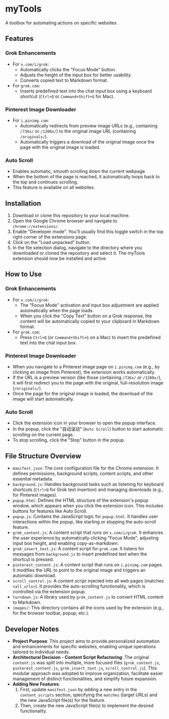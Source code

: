 # myTools

A toolbox for automating actions on specific websites

## Features
### Grok Enhancements
- For `x.com/i/grok`:
  - Automatically clicks the "Focus Mode" button.
  - Adjusts the height of the input box for better usability.
  - Converts copied text to Markdown format.
- For `grok.com`:
  - Inserts predefined text into the chat input box using a keyboard shortcut (`Ctrl+Q` or `Command+Shift+G` for Mac).
### Pinterest Image Downloader
- For `i.pinimg.com`:
  - Automatically redirects from preview image URLs (e.g., containing `/736x/` or `/1200x/`) to the original image URL (containing `/originals/`).
  - Automatically triggers a download of the original image once the page with the original image is loaded.
### Auto Scroll
- Enables automatic, smooth scrolling down the current webpage.
- When the bottom of the page is reached, it automatically loops back to the top and continues scrolling.
- This feature is available on all websites.

## Installation
1. Download or clone this repository to your local machine.
2. Open the Google Chrome browser and navigate to `chrome://extensions/`.
3. Enable "Developer mode". You'll usually find this toggle switch in the top right corner of the extensions page.
4. Click on the "Load unpacked" button.
5. In the file selection dialog, navigate to the directory where you downloaded or cloned the repository and select it.
The myTools extension should now be installed and active.

## How to Use
### Grok Enhancements
- For `x.com/i/grok`:
  - The "Focus Mode" activation and input box adjustment are applied automatically when the page loads.
  - When you click the "Copy Text" button on a Grok response, the content will be automatically copied to your clipboard in Markdown format.
- For `grok.com`:
  - Press `Ctrl+Q` (or `Command+Shift+G` on a Mac) to insert the predefined text into the chat input box.
### Pinterest Image Downloader
- When you navigate to a Pinterest image page on `i.pinimg.com` (e.g., by clicking an image from Pinterest), the extension works automatically.
- If the URL is a preview version (like those containing `/736x/` or `/1200x/`), it will first redirect you to the page with the original, full-resolution image (`/originals/`).
- Once the page for the original image is loaded, the download of the image will start automatically.
### Auto Scroll
- Click the extension icon in your browser to open the popup interface.
- In the popup, click the "自动滚动" (`Auto Scroll`) button to start automatic scrolling on the current page.
- To stop scrolling, click the "Stop" button in the popup.

## File Structure Overview
- `manifest.json`: The core configuration file for the Chrome extension. It defines permissions, background scripts, content scripts, and other essential metadata.
- `background.js`: Handles background tasks such as listening for keyboard shortcuts (`Ctrl+Q` for Grok text insertion) and managing downloads (e.g., for Pinterest images).
- `popup.html`: Defines the HTML structure of the extension's popup window, which appears when you click the extension icon. This includes buttons for features like Auto Scroll.
- `popup.js`: Contains the JavaScript logic for `popup.html`. It handles user interactions within the popup, like starting or stopping the auto-scroll feature.
- `grok_content.js`: A content script that runs on `x.com/i/grok`. It enhances the user experience by automatically clicking "Focus Mode", adjusting input box height, and enabling copy-as-markdown.
- `grok_insert_text.js`: A content script for `grok.com`. It listens for messages from `background.js` to insert predefined text when the shortcut is pressed.
- `pinterest_content.js`: A content script that runs on `i.pinimg.com` pages. It modifies the URL to point to the original image and triggers an automatic download.
- `scroll_control.js`: A content script injected into all web pages (matches `<all_urls>`). It provides the auto-scrolling functionality, which is controlled via the extension popup.
- `turndown.js`: A library used by `grok_content.js` to convert HTML content to Markdown.
- `images/`: This directory contains all the icons used by the extension (e.g., for the browser toolbar, popup, etc.).

## Developer Notes
- **Project Purpose**: This project aims to provide personalized automation and enhancements for specific websites, enabling unique operations tailored to individual needs.
- **Architectural Decision - Content Script Refactoring**: The original `content.js` was split into multiple, more focused files (`grok_content.js`, `pinterest_content.js`, `grok_insert_text.js`, `scroll_control.js`). This modular approach was adopted to improve organization, facilitate easier management of distinct functionalities, and simplify future expansion.
- **Adding New Features**:
    1.  First, update `manifest.json` by adding a new entry in the `content_scripts` section, specifying the `matches` (target URLs) and the new JavaScript file(s) for the feature.
    2.  Then, create the new JavaScript file(s) to implement the desired functionality.

